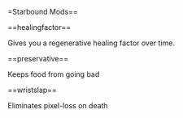 =Starbound Mods==

==healingfactor==

Gives you a regenerative healing factor over time.

==preservative==

Keeps food from going bad

==wristslap==

Eliminates pixel-loss on death